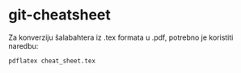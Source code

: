# git-cheatsheet

Za konverziju šalabahtera iz .tex formata u .pdf, potrebno je koristiti naredbu:
```
pdflatex cheat_sheet.tex
```
